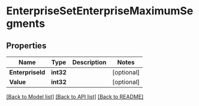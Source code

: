 # EnterpriseSetEnterpriseMaximumSegments

## Properties

Name | Type | Description | Notes
------------ | ------------- | ------------- | -------------
**EnterpriseId** | **int32** |  | [optional] 
**Value** | **int32** |  | [optional] 

[[Back to Model list]](../README.md#documentation-for-models) [[Back to API list]](../README.md#documentation-for-api-endpoints) [[Back to README]](../README.md)


